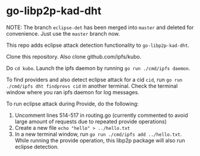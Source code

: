 # go-libp2p-kad-dht

NOTE: The branch `eclipse-det` has been merged into `master` and deleted for convenience. Just use the `master` branch now.

This repo adds eclipse attack detection functionality to `go-libp2p-kad-dht`.

Clone this repository. Also clone github.com/ipfs/kubo.

Do `cd kubo`. Launch the ipfs daemon by running `go run ./cmd/ipfs daemon`.

To find providers and also detect eclipse attack for a cid `cid`, run `go run ./cmd/ipfs dht findprovs cid` in another terminal. Check the terminal window where you ran ipfs daemon for log messages.

To run eclipse attack during Provide, do the following:
1. Uncomment lines 514-517 in routing.go (currently commented to avoid large amount of requests due to repeated provide operations)
2. Create a new file `echo "hello" > ../hello.txt`
3. In a new terminal window, run `go run ./cmd/ipfs add ../hello.txt`. While running the provide operation, this libp2p package will also run eclipse detection.
